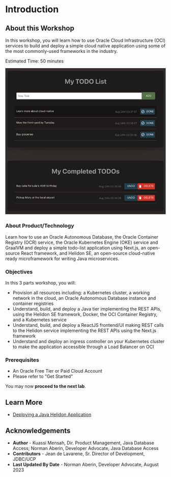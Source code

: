 # Introduction

## About this Workshop

In this workshop, you will learn how to use Oracle Cloud Infrastructure (OCI) services to build and deploy a simple cloud native application using some of the most commonly-used frameworks in the industry.

Estimated Time: 50 minutes

![application](images/application.png " ")

### About Product/Technology

Learn how to use an Oracle Autonomous Database, the Oracle Container Registry (OCR) service, the Oracle Kubernetes Engine (OKE) service and GraalVM and deploy a simple todo-list application using Next.js, an open-source React framework, and Helidon SE, an open-source cloud-native ready microframework for writing Java microservices.

### Objectives

In this 3 parts workshop, you will:

* Provision all resources including: a Kubernetes cluster, a working network in the cloud, an Oracle Autonomous Database instance and container registries
* Understand, build, and deploy a Java tier implementing the REST APIs, using the Helidon SE framework, Docker, the OCI Container Registry, and a Kubernetes service
* Understand, build, and deploy a ReactJS frontend/UI making REST calls to the Helidon service implementing the REST APIs using the Next.js framework
* Understand and deploy an ingress controller on your Kubernetes cluster to make the application accessible through a Load Balancer on OCI

### Prerequisites

* An Oracle Free Tier or Paid Cloud Account
* Please refer to "Get Started"

You may now **proceed to the next lab**.

## Learn More

* [Deploying a Java Helidon Application](https://docs.oracle.com/en-us/iaas/developer-tutorials/tutorials/helidon-k8s/01oci-helidon-k8s-summary.htm)

## Acknowledgements

* **Author** - Kuassi Mensah, Dir. Product Management, Java Database Access; Norman Aberin, Developer Advocate, Java Database Access
* **Contributors** - Jean de Lavarene, Sr. Director of Development, JDBC/UCP
* **Last Updated By Date** - Norman Aberin, Developer Advocate, August 2023
